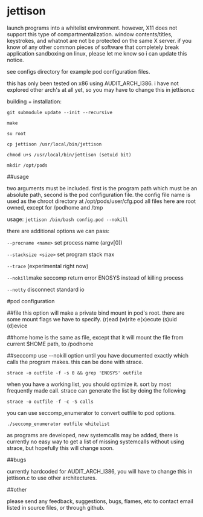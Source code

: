 # jettison
launch programs into a whitelist environment. however, X11 does not support
this type of compartmentalization. window contents/titles, keystrokes,
and whatnot are not be protected on the same X server. if you know of any
other common pieces of software that completely break application sandboxing
on linux, please let me know so i can update this notice.

see configs directory for example pod configuration files.

this has only been tested on x86 using AUDIT_ARCH_I386. i have not explored
other arch's at all yet, so you may have to change this in jettison.c

building + installation:
```
git submodule update --init --recursive

make

su root

cp jettison /usr/local/bin/jettison

chmod u+s /usr/local/bin/jettison (setuid bit)

mkdir /opt/pods
```

##usage

two arguments must be included. first is the program path which must be
an absolute path,  second is the pod configuration file.
the config file name is used as the chroot directory at /opt/pods/user/cfg.pod
all files here are root owned, except for /podhome and /tmp


usage:
`jettison /bin/bash config.pod --nokill`

there are additional options we can pass:

`--procname <name>`    set process name (argv[0])

`--stacksize <size>`    set program stack max

`--trace`      (experimental right now)

`--nokill`make seccomp return error ENOSYS instead of killing process

`--notty` disconnect standard io


#pod configuration

##file
this option will make a private bind mount in pod's root.
there are some mount flags we have to specify.
(r)ead (w)rite e(x)ecute (s)uid (d)evice

##home
home is the same as file, except that it will mount the file from current
$HOME path, to <podroot>/podhome

##seccomp
use --nokill option until you have documented exactly which calls the
program makes.  this can be done with strace.

`strace -o outfile -f -s 0 && grep 'ENOSYS' outfile`

when you have a working list, you should optimize it. sort by most
frequently made call. strace can generate the list by doing the following

`strace -o outfile -f -c -S calls`

you can use seccomp_enumerator to convert outfile to pod options.

`./seccomp_enumerator outfile whitelist`

as programs are developed, new systemcalls may be added, there is currently
no easy way to get a list of missing systemcalls without using strace, but
hopefully this will change soon.

##bugs

currently hardcoded for AUDIT_ARCH_I386, you will have to change
this in jettison.c to use other architectures.

##other

please send any feedback, suggestions, bugs, flames, etc
to contact email listed in source files, or through github.
